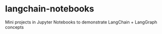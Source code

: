 # langchain-notebooks
Mini projects in Jupyter Notebooks to demonstrate LangChain + LangGraph concepts

